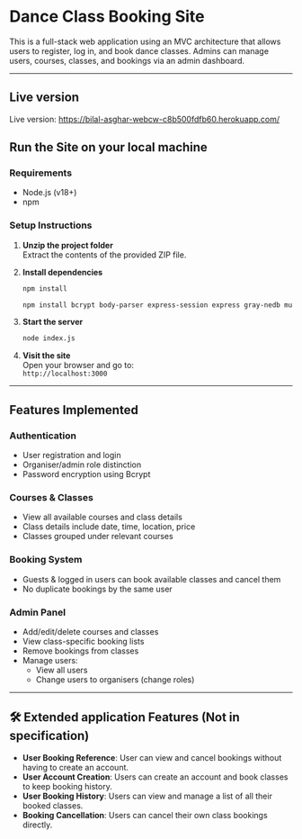# Dance Class Booking Site

This is a full-stack web application using an MVC architecture that allows users to register, log in, and book dance classes. Admins can manage users, courses, classes, and bookings via an admin dashboard.

---

## Live version

Live version: https://bilal-asghar-webcw-c8b500fdfb60.herokuapp.com/

## Run the Site on your local machine

### Requirements
- Node.js (v18+)
- npm

### Setup Instructions

1. **Unzip the project folder**  
   Extract the contents of the provided ZIP file.

2. **Install dependencies**  
   ```bash
   npm install
   ```

    ```bash
   npm install bcrypt body-parser express-session express gray-nedb mustache-express nedb pdfkit sqlite3

   ```

3. **Start the server**  
   ```bash
   node index.js
   ```

4. **Visit the site**  
   Open your browser and go to:  
   `http://localhost:3000`

---

## Features Implemented

### Authentication
- User registration and login
- Organiser/admin role distinction
- Password encryption using Bcrypt

### Courses & Classes
- View all available courses and class details
- Class details include date, time, location, price
- Classes grouped under relevant courses

### Booking System
- Guests & logged in users can book available classes and cancel them
- No duplicate bookings by the same user

### Admin Panel
- Add/edit/delete courses and classes
- View class-specific booking lists
- Remove bookings from classes
- Manage users:
  - View all users
  - Change users to organisers (change roles)

---

## 🛠️ Extended application Features (Not in specification)

- **User Booking Reference**: User can view and cancel bookings without having to create an account.
- **User Account Creation**: Users can create an account and book classes to keep booking history.
- **User Booking History**: Users can view and manage a list of all their booked classes.
- **Booking Cancellation**: Users can cancel their own class bookings directly.
